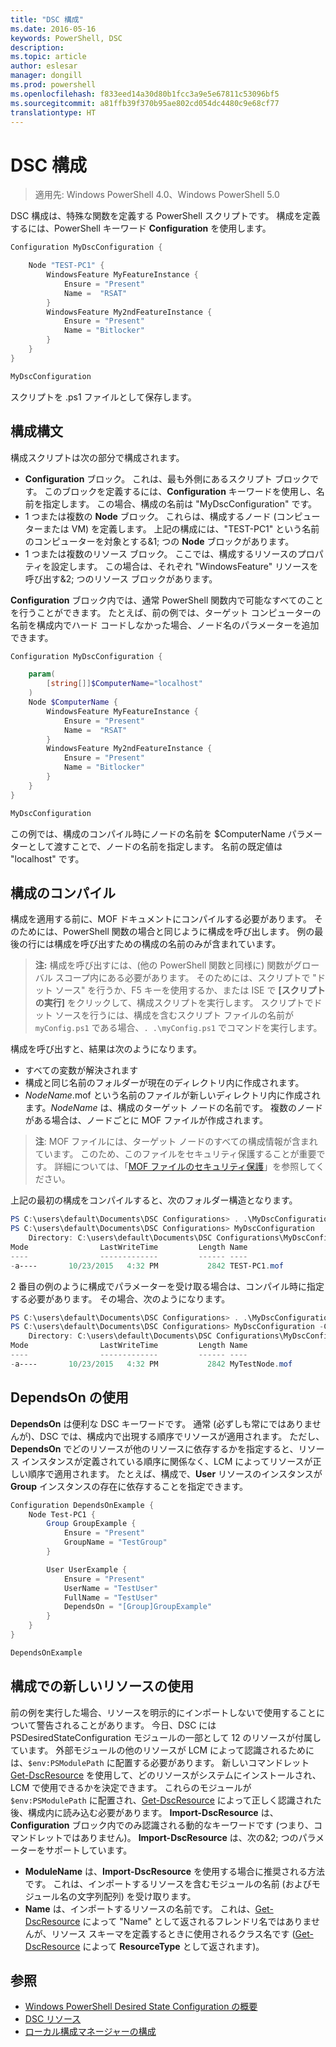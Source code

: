 ```yaml
---
title: "DSC 構成"
ms.date: 2016-05-16
keywords: PowerShell, DSC
description: 
ms.topic: article
author: eslesar
manager: dongill
ms.prod: powershell
ms.openlocfilehash: f833eed14a30d80b1fcc3a9e5e67811c53096bf5
ms.sourcegitcommit: a81ffb39f370b95ae802cd054dc4480c9e68cf77
translationtype: HT
---
```

# <a name="dsc-configurations"></a>DSC 構成

>適用先: Windows PowerShell 4.0、Windows PowerShell 5.0

DSC 構成は、特殊な関数を定義する PowerShell スクリプトです。 構成を定義するには、PowerShell キーワード __Configuration__ を使用します。

```powershell
Configuration MyDscConfiguration {

    Node "TEST-PC1" {
        WindowsFeature MyFeatureInstance {
            Ensure = "Present"
            Name =  "RSAT"
        }
        WindowsFeature My2ndFeatureInstance {
            Ensure = "Present"
            Name = "Bitlocker"
        }
    }
} 

MyDscConfiguration 
```

スクリプトを .ps1 ファイルとして保存します。

## <a name="configuration-syntax"></a>構成構文

構成スクリプトは次の部分で構成されます。

- **Configuration** ブロック。 これは、最も外側にあるスクリプト ブロックです。 このブロックを定義するには、**Configuration** キーワードを使用し、名前を指定します。 この場合、構成の名前は "MyDscConfiguration" です。
- 1 つまたは複数の **Node** ブロック。 これらは、構成するノード (コンピューターまたは VM) を定義します。 上記の構成には、"TEST-PC1" という名前のコンピューターを対象とする&1; つの **Node** ブロックがあります。
- 1 つまたは複数のリソース ブロック。 ここでは、構成するリソースのプロパティを設定します。 この場合は、それぞれ "WindowsFeature" リソースを呼び出す&2; つのリソース ブロックがあります。

**Configuration** ブロック内では、通常 PowerShell 関数内で可能なすべてのことを行うことができます。 たとえば、前の例では、ターゲット コンピューターの名前を構成内でハード コードしなかった場合、ノード名のパラメーターを追加できます。

```powershell
Configuration MyDscConfiguration {

    param(
        [string[]]$ComputerName="localhost"
    )
    Node $ComputerName {
        WindowsFeature MyFeatureInstance {
            Ensure = "Present"
            Name =  "RSAT"
        }
        WindowsFeature My2ndFeatureInstance {
            Ensure = "Present"
            Name = "Bitlocker"
        }
    }
}

MyDscConfiguration 
```

この例では、構成のコンパイル時にノードの名前を $ComputerName パラメーターとして渡すことで、ノードの名前を指定します。 名前の既定値は "localhost" です。

## <a name="compiling-the-configuration"></a>構成のコンパイル
構成を適用する前に、MOF ドキュメントにコンパイルする必要があります。 そのためには、PowerShell 関数の場合と同じように構成を呼び出します。  例の最後の行には構成を呼び出すための構成の名前のみが含まれています。
>__注:__ 構成を呼び出すには、(他の PowerShell 関数と同様に) 関数がグローバル スコープ内にある必要があります。 そのためには、スクリプトで "ドット ソース" を行うか、F5 キーを使用するか、または ISE で __[スクリプトの実行]__ をクリックして、構成スクリプトを実行します。 スクリプトでドット ソースを行うには、構成を含むスクリプト ファイルの名前が `myConfig.ps1` である場合、`. .\myConfig.ps1` でコマンドを実行します。

構成を呼び出すと、結果は次のようになります。

- すべての変数が解決されます 
- 構成と同じ名前のフォルダーが現在のディレクトリ内に作成されます。
- _NodeName_.mof という名前のファイルが新しいディレクトリ内に作成されます。_NodeName_ は、構成のターゲット ノードの名前です。 複数のノードがある場合は、ノードごとに MOF ファイルが作成されます。

>__注__: MOF ファイルには、ターゲット ノードのすべての構成情報が含まれています。 このため、このファイルをセキュリティ保護することが重要です。 詳細については、「[MOF ファイルのセキュリティ保護](secureMOF.md)」を参照してください。

上記の最初の構成をコンパイルすると、次のフォルダー構造となります。

```powershell
PS C:\users\default\Documents\DSC Configurations> . .\MyDscConfiguration.ps1
PS C:\users\default\Documents\DSC Configurations> MyDscConfiguration
    Directory: C:\users\default\Documents\DSC Configurations\MyDscConfiguration
Mode                LastWriteTime         Length Name                                                                                              
----                -------------         ------ ----                                                                                         
-a----       10/23/2015   4:32 PM           2842 TEST-PC1.mof
```  

2 番目の例のように構成でパラメーターを受け取る場合は、コンパイル時に指定する必要があります。 その場合、次のようになります。

```powershell
PS C:\users\default\Documents\DSC Configurations> . .\MyDscConfiguration.ps1
PS C:\users\default\Documents\DSC Configurations> MyDscConfiguration -ComputerName 'MyTestNode'
    Directory: C:\users\default\Documents\DSC Configurations\MyDscConfiguration
Mode                LastWriteTime         Length Name                                                                                              
----                -------------         ------ ----                                                                                         
-a----       10/23/2015   4:32 PM           2842 MyTestNode.mof
```      

## <a name="using-dependson"></a>DependsOn の使用
__DependsOn__ は便利な DSC キーワードです。 通常 (必ずしも常にではありませんが)、DSC では、構成内で出現する順序でリソースが適用されます。 ただし、__DependsOn__ でどのリソースが他のリソースに依存するかを指定すると、リソース インスタンスが定義されている順序に関係なく、LCM によってリソースが正しい順序で適用されます。 たとえば、構成で、__User__ リソースのインスタンスが __Group__ インスタンスの存在に依存することを指定できます。

```powershell
Configuration DependsOnExample {
    Node Test-PC1 {
        Group GroupExample {
            Ensure = "Present"
            GroupName = "TestGroup"
        }

        User UserExample {
            Ensure = "Present"
            UserName = "TestUser"
            FullName = "TestUser"
            DependsOn = "[Group]GroupExample"
        }
    }
}

DependsOnExample
```

## <a name="using-new-resources-in-your-configuration"></a>構成での新しいリソースの使用
前の例を実行した場合、リソースを明示的にインポートしないで使用することについて警告されることがあります。
今日、DSC には PSDesiredStateConfiguration モジュールの一部として 12 のリソースが付属しています。 外部モジュールの他のリソースが LCM によって認識されるためには、`$env:PSModulePath` に配置する必要があります。 新しいコマンドレット [Get-DscResource](https://technet.microsoft.com/en-us/library/dn521625.aspx) を使用して、どのリソースがシステムにインストールされ、LCM で使用できるかを決定できます。 これらのモジュールが `$env:PSModulePath` に配置され、[Get-DscResource](https://technet.microsoft.com/en-us/library/dn521625.aspx) によって正しく認識された後、構成内に読み込む必要があります。 __Import-DscResource__ は、__Configuration__ ブロック内でのみ認識される動的なキーワードです (つまり、コマンドレットではありません)。 __Import-DscResource__ は、次の&2; つのパラメーターをサポートしています。
* __ModuleName__ は、__Import-DscResource__ を使用する場合に推奨される方法です。 これは、インポートするリソースを含むモジュールの名前 (およびモジュール名の文字列配列) を受け取ります。 
* __Name__ は、インポートするリソースの名前です。 これは、[Get-DscResource](https://technet.microsoft.com/en-us/library/dn521625.aspx) によって "Name" として返されるフレンドリ名ではありませんが、リソース スキーマを定義するときに使用されるクラス名です ([Get-DscResource](https://technet.microsoft.com/en-us/library/dn521625.aspx) によって __ResourceType__ として返されます)。 

## <a name="see-also"></a>参照
* [Windows PowerShell Desired State Configuration の概要](overview.md)
* [DSC リソース](resources.md)
* [ローカル構成マネージャーの構成](metaConfig.md)

